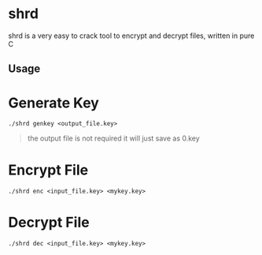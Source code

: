 # shrd
shrd is a very easy to crack tool to encrypt and decrypt files, written in pure C

## Usage ##

# Generate Key
```
./shrd genkey <output_file.key>
```
> the output file is not required it will just save as 0.key

# Encrypt File
```
./shrd enc <input_file.key> <mykey.key>
```

# Decrypt File
```
./shrd dec <input_file.key> <mykey.key>
```
